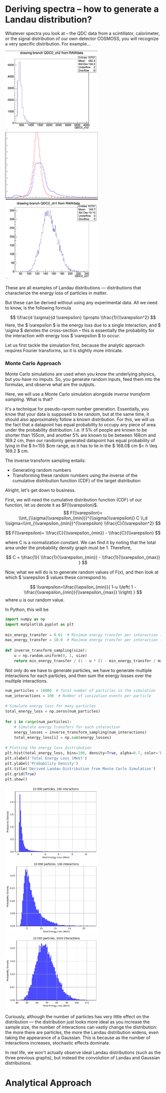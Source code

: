 # Deriving spectra – how to generate a Landau distribution?

Whatever spectra you look at – the QDC data from a scintillator, calorimeter, or the signal distribution of our own detector COSMOSS, you will recognize a very specific distribution. For example...

<img src="../articles/images/landau1.png" width="300px" height="auto">
<img src="../articles/images/landau2.png" width="300px" height="auto">
<img src="../articles/images/landau3.png" width="300px" height="auto">

These are all examples of Landau distributions –– distributions that characterize the energy loss of particles in matter.

But these can be derived without using any experimental data. All we need to know, is the following formula

$$ \\frac{d \\sigma}{d \\varepsilon} \\propto \\frac{1}{\\varepsilon^2} $$
Here, the $ \\varepsilon $ is the energy loss due to a single interaction, and $ \\sigma $ denotes the cross-section – this is essentially the probability for the interaction with energy loss $ \\varepsilon $ to occur.

Let us first tackle the simulation first, because the analytic approach requires Fourier transforms, so it is slightly more intricate.

### Monte Carlo Approach

Monte Carlo simulations are used when you know the underlying physics, but you have no imputs. So, you generate random inputs, feed them into the formulas, and observe what are the outputs.

Here, we will use a Monte Carlo simulation alongside *inverse transform sampling*. What is that? 

It's a technique for pseudo-ranom number generation. Essentially, you know that your data is supposed to be random, but at the same time, it should also approximately follow a known distribution. For this, we will us the fact that a datapoint has equal probability to occupy any piece of area under the probability distribution. I.e. if 5% of people are known to be shorter than 155cm, and another 5% are known to be between 168cm and 169.2 cm, then our randomly generated datapoint has equal probability of lying in the $ h<155 $cm range, as it has to lie in the $ 168.0$ cm $< h \\leq 169.2 $ cm. 

The inverse transform sampling entails:
- Generating random numbers
- Transforming these random numbers using the inverse of the cumulative distribution function (CDF) of the target distribution

Alright, let's get down to business.

First, we will need the cumulative distribution function (CDF) of our function, let us denote it as $F(\\varepsilon)$.
$$ F(\\varepsilon)= \\int_{\\sigma(\\varepsilon_{min})}^{\\sigma(\\varepsilon)} C \\,d \\sigma=\\int_{\\varepsilon_{min}}^{\\varepsilon} \\frac{C}{\\varepsilon^2} $$

$$ F(\\varepsilon)= \\frac{C}{\\varepsilon_{min}} - \\frac{C}{\\varepsilon} $$

where C is a normalization constant. We can find it by noting that the total area under the probability density graph must be 1. Therefore,

$$ C = \\frac{1}{ \\frac{1}{\\varepsilon_{min}} - \\frac{1}{\\varepsilon_{max}} } $$

Now, what we will do is to generate random values of F(x), and then look at which $ \\varepsilon $ values these correspond to. 

$$ \\varepsilon=\\frac{\\epsilon_{min}}{ 1-u \\left( 1 - \\frac{\\varepsilon_{min}}{\\varepsilon_{max}} \\right) } $$ where u is our random value.

In Python, this will be 
```python
import numpy as np
import matplotlib.pyplot as plt

min_energy_transfer = 0.01  # Minimum energy transfer per interaction (MeV)
max_energy_transfer = 10.0  # Maximum energy transfer per interaction (MeV)

def inverse_transform_sampling(size):
    u = np.random.uniform(0, 1, size)
    return min_energy_transfer / (1 - u * (1 - min_energy_transfer / max_energy_transfer))
```
Not only do we have to generate particles, we have to generate multiple interactions for each particles, and then sum the energy losses over the multiple interactions.

```python
num_particles = 10000  # Total number of particles in the simulation
num_interactions = 100  # Number of ionization events per particle

# Simulate energy loss for many particles
total_energy_loss = np.zeros(num_particles)

for i in range(num_particles):
    # Simulate energy transfers for each interaction
    energy_losses = inverse_transform_sampling(num_interactions)
    total_energy_loss[i] = np.sum(energy_losses)

# Plotting the energy loss distribution
plt.hist(total_energy_loss, bins=100, density=True, alpha=0.7, color='blue')
plt.xlabel('Total Energy Loss (MeV)')
plt.ylabel('Probability Density')
plt.title('Derived Landau Distribution from Monte Carlo Simulation')
plt.grid(True)
plt.show()
```
<img src="../articles/images/landau_sim1.png" width="300px" height="auto">
<img src="../articles/images/landau_sim2.png" width="300px" height="auto">
<img src="../articles/images/landau_sim3.png" width="300px" height="auto">

Curiously, although the number of particles has very little effect on the distribution –– the distribution just looks more ideal as you increase the sample size, the number of interactions can vastly change the distribution: the more there are particles, the more the Landau distribution widens, even taking the appearance of a Gaussian. This is because as the number of interactions increases, stochastic effects dominate.

In real life, we won't actually observe ideal Landau distributions (such as the three previous graphs), but instead the convolution of Landau and Gaussian distributions. 

# Analytical Approach

